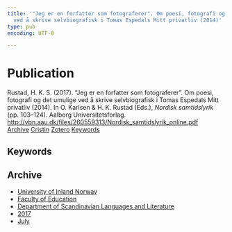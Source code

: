 ```yaml
---
title: '"Jeg er en forfatter som fotograferer". Om poesi, fotografi og det umulige
  ved å skrive selvbiografisk i Tomas Espedals Mitt privatliv (2014)'
type: pub
encoding: UTF-8

---
```

<h1>Publication</h1>
<article id="csl-bib-container-H7VSAQXH" class="csl-bib-container">
  <div class="csl-bib-body"> <div class="csl-entry">Rustad, H. K. S. (2017). “Jeg er en forfatter som fotograferer”. Om poesi, fotografi og det umulige ved å skrive selvbiografisk i Tomas Espedals Mitt privatliv (2014). In O. Karlsen &#38; H. K. Rustad (Eds.), <i>Nordisk samtidslyrik</i> (pp. 103–124). Aalborg Universitetsforlag. <a href="http://vbn.aau.dk/files/260559313/Nordisk_samtidslyrik_online.pdf">http://vbn.aau.dk/files/260559313/Nordisk_samtidslyrik_online.pdf</a></div> </div>
  <div class="csl-bib-buttons">
    <a href="#taxonomy-article-H7VSAQXH" alt="archive" class="csl-bib-button">Archive</a>
    <a href="https://app.cristin.no/results/show.jsf?id=1482874" alt="Cristin" class="csl-bib-button">Cristin</a>
    <a href="http://zotero.org/groups/5881554/items/H7VSAQXH" alt="Zotero" class="csl-bib-button">Zotero</a>
    <a href="#keywords-article-H7VSAQXH" alt="keywords" class="csl-bib-button">Keywords</a>
  </div>
  <div id="csl-bib-meta-container-H7VSAQXH"></div>
</article>
<div id="csl-bib-meta-H7VSAQXH" class="csl-bib-meta">
  <article id="keywords-article-H7VSAQXH" class="keywords-article">
    <h1>Keywords</h1>
    
  </article>
  <article id="taxonomy-article-H7VSAQXH" class="taxonomy-article">
    <h1>Archive</h1>
    <ul>
      <li><a href="{{< params subfolder >}}en/archive/?key=3DCRN523">University of Inland Norway</a></li>
      <li><a href="{{< params subfolder >}}en/archive/?key=WYNZA47F">Faculty of Education</a></li>
      <li><a href="{{< params subfolder >}}en/archive/?key=T9U6ILTU">Department of Scandinavian Languages and Literature</a></li>
      <li><a href="{{< params subfolder >}}en/archive/?key=ZXPJXTL9">2017</a></li>
      <li><a href="{{< params subfolder >}}en/archive/?key=4AH4LS47">July</a></li>
    </ul>
  </article>
</div>
